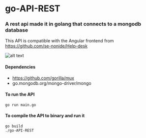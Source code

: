 # go-API-REST
### A rest api made it in golang that connects to a mongodb database

This API is compatible with the Angular frontend from https://github.com/se-nonide/Help-desk

![alt text](https://miro.medium.com/fit/c/262/262/1*yh90bW8jL4f8pOTZTvbzqw.png)


#### Dependencies
  * https://github.com/gorilla/mux
  * go.mongodb.org/mongo-driver/mongo

#### To run the API
```
go run main.go
```

#### To compile the API to binary and run it
```
go build
./go-API-REST
```

